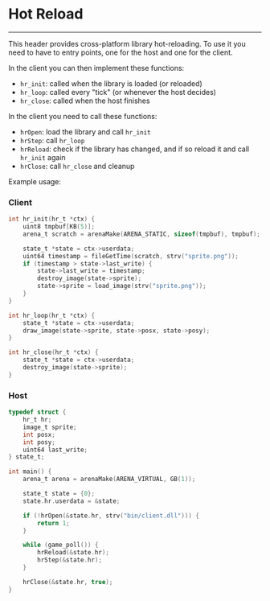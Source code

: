 # Hot Reload
----------

This header provides cross-platform library hot-reloading. To use it you need to have to entry points, one for the host and one for the client.

In the client you can then implement these functions:

* `hr_init`: called when the library is loaded (or reloaded)
* `hr_loop`: called every "tick" (or whenever the host decides)
* `hr_close`: called when the host finishes

In the client you need to call these functions:

* `hrOpen`: load the library and call `hr_init`
* `hrStep`: call `hr_loop`
* `hrReload`: check if the library has changed, and if so reload it and call `hr_init` again
* `hrClose`: call `hr_close` and cleanup

Example usage:

### Client

```c
int hr_init(hr_t *ctx) {
    uint8 tmpbuf[KB(5)];
    arena_t scratch = arenaMake(ARENA_STATIC, sizeof(tmpbuf), tmpbuf);

    state_t *state = ctx->userdata;
    uint64 timestamp = fileGetTime(scratch, strv("sprite.png"));
    if (timestamp > state->last_write) {
        state->last_write = timestamp;
        destroy_image(state->sprite);
        state->sprite = load_image(strv("sprite.png"));
    }
}

int hr_loop(hr_t *ctx) {
    state_t *state = ctx->userdata;
    draw_image(state->sprite, state->posx, state->posy);
}

int hr_close(hr_t *ctx) {
    state_t *state = ctx->userdata;
    destroy_image(state->sprite);
}
```

### Host

```c
typedef struct {
    hr_t hr;
    image_t sprite;
    int posx;
    int posy;
    uint64 last_write;
} state_t;

int main() {
    arena_t arena = arenaMake(ARENA_VIRTUAL, GB(1));

    state_t state = {0};
    state.hr.userdata = &state;

    if (!hrOpen(&state.hr, strv("bin/client.dll"))) {
        return 1;
    }

    while (game_poll()) {
        hrReload(&state.hr);
        hrStep(&state.hr);
    }

    hrClose(&state.hr, true);
}
```